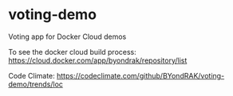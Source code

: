 # voting-demo

Voting app for Docker Cloud demos

To see the docker cloud build process:
https://cloud.docker.com/app/byondrak/repository/list

Code Climate:
https://codeclimate.com/github/BYondRAK/voting-demo/trends/loc
